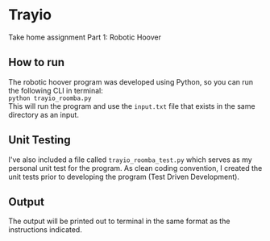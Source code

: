# Trayio
Take home assignment Part 1: Robotic Hoover

## How to run
The robotic hoover program was developed using Python, so you can run the following CLI in terminal:                          						
	```
	python trayio_roomba.py
	```										
This will run the program and use the `input.txt` file that exists in the same directory as an input. 

## Unit Testing
I've also included a file called `trayio_roomba_test.py` which serves as my personal unit test for the program. As clean coding convention, I created the unit tests prior to developing the program (Test Driven Development).

## Output
The output will be printed out to terminal in the same format as the instructions indicated.

